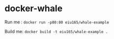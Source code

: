 # docker-whale

Run me : `docker run -p80:80 eiu165/whale-example`

Build me: `docker build -t eiu165/whale-example .`








